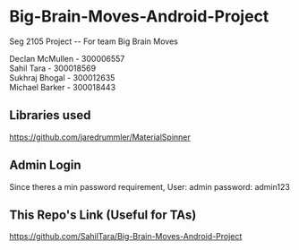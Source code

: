 # Big-Brain-Moves-Android-Project
Seg 2105 Project -- For team Big Brain Moves

Declan McMullen - 300006557  
Sahil Tara - 300018569  
Sukhraj Bhogal - 300012635  
Michael Barker - 300018443  

## Libraries used
https://github.com/jaredrummler/MaterialSpinner
## Admin Login
Since theres a min password requirement,
User: admin
password: admin123

## This Repo's Link (Useful for TAs)
https://github.com/SahilTara/Big-Brain-Moves-Android-Project